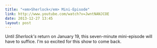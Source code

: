 ```yaml
---
title: "<em>Sherlock</em> Mini-Episode"
link: http://www.youtube.com/watch?v=JwntNANJCOE
date: 2013-12-27 13:45
layout: post
---
```

Until _Sherlock's_ return on January 19, this seven-minute mini-episode will have to suffice. I'm so excited for this show to come back.